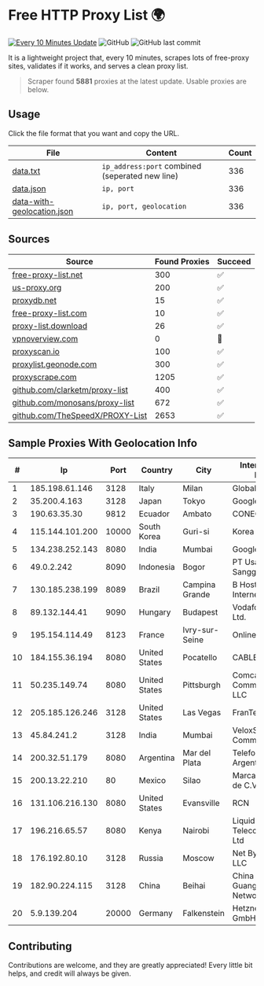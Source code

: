 
# Free HTTP Proxy List 🌍

[![Every 10 Minutes Update](https://github.com/mertguvencli/http-proxy-list/actions/workflows/main.yml/badge.svg?branch=main)](https://github.com/mertguvencli/http-proxy-list/actions/workflows/main.yml)
![GitHub](https://img.shields.io/github/license/mertguvencli/http-proxy-list)
![GitHub last commit](https://img.shields.io/github/last-commit/mertguvencli/http-proxy-list)

It is a lightweight project that, every 10 minutes, scrapes lots of free-proxy sites, validates if it works, and serves a clean proxy list.


> Scraper found **5881** proxies at the latest update. Usable proxies are below.

## Usage

Click the file format that you want and copy the URL.


|File|Content|Count|
|----|-------|-----|
|[data.txt](https://raw.githubusercontent.com/mertguvencli/http-proxy-list/main/proxy-list/data.txt)|`ip_address:port` combined (seperated new line)|336|
|[data.json](https://raw.githubusercontent.com/mertguvencli/http-proxy-list/main/proxy-list/data.json)|`ip, port`|336|
|[data-with-geolocation.json](https://raw.githubusercontent.com/mertguvencli/http-proxy-list/main/proxy-list/data-with-geolocation.json)|`ip, port, geolocation`|336|

## Sources

|Source|Found Proxies|Succeed|
|------|-------------|-------|
|[free-proxy-list.net](https://free-proxy-list.net)|300|✅|
|[us-proxy.org](https://www.us-proxy.org)|200|✅|
|[proxydb.net](http://proxydb.net)|15|✅|
|[free-proxy-list.com](https://free-proxy-list.com/?page=&port=&type%5B%5D=http&type%5B%5D=https&up_time=0&search=Search)|10|✅|
|[proxy-list.download](https://www.proxy-list.download/HTTP)|26|✅|
|[vpnoverview.com](https://vpnoverview.com/privacy/anonymous-browsing/free-proxy-servers)|0|🚫|
|[proxyscan.io](https://www.proxyscan.io)|100|✅|
|[proxylist.geonode.com](https://proxylist.geonode.com/api/proxy-list?limit=300&page=1&sort_by=lastChecked&sort_type=desc&protocols=http,https)|300|✅|
|[proxyscrape.com](https://api.proxyscrape.com/v2/?request=displayproxies&protocol=http&timeout=10000&country=all&ssl=all&anonymity=all)|1205|✅|
|[github.com/clarketm/proxy-list](https://raw.githubusercontent.com/clarketm/proxy-list/master/proxy-list-raw.txt)|400|✅|
|[github.com/monosans/proxy-list](https://raw.githubusercontent.com/monosans/proxy-list/main/proxies/http.txt)|672|✅|
|[github.com/TheSpeedX/PROXY-List](https://raw.githubusercontent.com/TheSpeedX/PROXY-List/master/http.txt)|2653|✅|


## Sample Proxies With Geolocation Info

|#|Ip|Port|Country|City|Internet Service Provider|
|-|--|----|-------|----|-------------------------|
|1|185.198.61.146|3128|Italy|Milan|Global Router LLC|
|2|35.200.4.163|3128|Japan|Tokyo|Google LLC|
|3|190.63.35.30|9812|Ecuador|Ambato|CONECEL|
|4|115.144.101.200|10000|South Korea|Guri-si|Korea Telecom|
|5|134.238.252.143|8080|India|Mumbai|Google LLC|
|6|49.0.2.242|8090|Indonesia|Bogor|PT Usaha Adi Sanggoro|
|7|130.185.238.199|8089|Brazil|Campina Grande|B Host Brasil - Internet Datacenter|
|8|89.132.144.41|9090|Hungary|Budapest|Vodafone Hungary Ltd.|
|9|195.154.114.49|8123|France|Ivry-sur-Seine|Online S.A.S.|
|10|184.155.36.194|8080|United States|Pocatello|CABLE ONE, INC.|
|11|50.235.149.74|8080|United States|Pittsburgh|Comcast Cable Communications, LLC|
|12|205.185.126.246|3128|United States|Las Vegas|FranTech Solutions|
|13|45.84.241.2|3128|India|Mumbai|VeloxServ Communications Ltd|
|14|200.32.51.179|8080|Argentina|Mar del Plata|Telefonica de Argentina|
|15|200.13.22.210|80|Mexico|Silao|Marcatel Com, S.A. de C.V.|
|16|131.106.216.130|8080|United States|Evansville|RCN|
|17|196.216.65.57|8080|Kenya|Nairobi|Liquid Telecommunications Ltd|
|18|176.192.80.10|3128|Russia|Moscow|Net By Net Holding LLC|
|19|182.90.224.115|3128|China|Beihai|China Unicom Guangxi Province Network|
|20|5.9.139.204|20000|Germany|Falkenstein|Hetzner Online GmbH|



## Contributing

Contributions are welcome, and they are greatly appreciated! Every
little bit helps, and credit will always be given.

